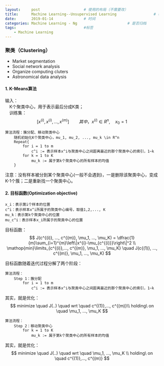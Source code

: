 ```yaml
---
layout:     post                    # 使用的布局（不需要改）
title:      Machine Learning--Unsupervised Learning                 # 标题 
date:       2019-01-14              # 时间
categories: Machine Learning - Ng                       # 是否归档
tags:                               #标签
    - Machine Learning
---
```


### 聚类（Clustering）

* Market segmentation
* Social network analysis
* Organize computing cluters
* Astronomical data analysis

#### 1. K-Means算法
输入：<br>
&emsp;K个聚类中心，用于表示最后分成K类；<br>
&emsp;训练集：<br>
$$
[x^{(i)}, x^{(i)},..., x^{(m)}] \qquad 其中，x^{(i)}\in R^{n}, \quad x_0=1
$$
```
算法流程：簇分配、移动聚类中心
	随机初始化K个聚类中心，mu_1, mu_2, ..., mu_k \in R^n
	Repeat{
        for i = 1 to m
        	c^i := 表示样本x^i与聚类中心之间距离最近的那个聚类中心的索引，1~k
        for k = 1 to K
        	mu_k := 属于第k个聚类中心的所有样本的均值
	}
```

注意：没有样本被分到某个聚类中心(一般不会遇到)，一是删除该聚类中心，变成K-1个簇；二是重新找一个聚类中心。

#### 2. 目标函数(Optimization objective)

```
x_i：表示第i个样本的位置
c^i：表示样本x^i所属于的聚类中心编号，取值1,2,..., K
mu_k：表示第k个聚类中心的位置
mu_c^i：表示样本x_i所属于的聚类中心的位置
```

目标函数：
$$
J(c^{(i)}, ..., c^{(m)}, \mu_1, ..., \mu_K) = \dfrac{1}{m}\sum_{i=1}^{m}\left\|x^{i}-\mu_{c^{(i)}}\right\|^2 \\
\mathop{min}\limits_{c^{(i)},..., c^{(m)}, \mu_1, ..., \mu_K} \quad J(c{(1)}, ..., c^{(m)}, \mu_1, ..., \mu_K)
$$


目标函数随着迭代过程分解了两个阶段：

```
算法流程：
	Step 1：簇分配
		for i = 1 to m
        	c^i := 表示样本x^i与聚类中心之间距离最近的那个聚类中心的索引，1~k
```

其实，就是优化：
$$
minimize \quad J(..) \quad wrt \quad c^{(1)},..., c^{(m)}\\
holding\ on \quad \mu_1, ..., \mu_K
$$

```
算法流程：
	Step 2：移动聚类中心
		for k = 1 to K
        	mu_k := 属于第k个聚类中心的所有样本的均值
```

其实，就是优化：
$$
minimize \quad J(..) \quad wrt \quad \mu_1, ..., \mu_K \\
holding\ on \quad c^{(1)},..., c^{(m)}
$$









